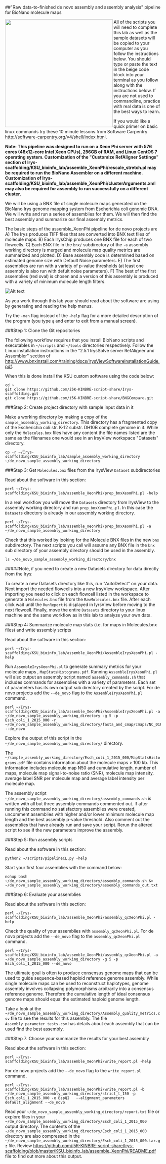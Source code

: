 
##"Raw data-to-finished de novo assembly and assembly analysis" pipeline for BioNano molecule maps

<a href="url"><img src="https://raw.githubusercontent.com/i5K-KINBRE-script-share/Irys-scaffolding/master/KSU_bioinfo_lab/pipelines_for_bionano_data_wide.png" align="left" width="348" ></a>

All of the scripts you will need to complete this lab as well as the sample datasets will be copied to your computer as you follow the instructions below. You should type or paste the text in the beige code block into your terminal as you follow along with the instructions below. If you are not used to commandline, practice with real data is one of the best ways to learn.

If you would like a quick primer on basic linux commands try these 10 minute lessons from Software Carpentry http://software-carpentry.org/v4/shell/index.html. 

**Note: This pipeline was designed to run on a Xeon Phi server with 576 cores (48x12-core Intel Xeon CPUs), 256GB of RAM, and Linux CentOS 7 operating system. Customization of the "Customize RefAligner Settings" section of Irys-scaffolding/KSU_bioinfo_lab/assemble_XeonPhi/rescale_stretch.pl may be required to run the BioNano Assembler on a different machine. Customization of Irys-scaffolding/KSU_bioinfo_lab/assemble_XeonPhi/clusterArguments.xml may also be required for assembly to run successfully on a different cluster.**

We will be using a BNX file of single molecule maps generated on the BioNano Irys genome mapping system from Escherichia coli genomic DNA. We will write and run a series of assemblies for them. We will then find the best assembly and summarize our final assembly metrics. 

The basic steps of the assemble_XeonPhi pipeline for de novo projects are A) The Irys produces TIFF files that are converted into BNX text files of molecule maps. B) Each IrysChip produces one BNX file for each of two flowcells. C) Each BNX file in the `bnx/` subdirectory of the `-a` assembly working directory is merged and molecule map quality metrics are summarized and plotted. D) Base assembly code is determined based on estimated genome size with Default Noise parameters. E) The first assemblies are run with a variety of p-value thresholds (at least one assembly is also run with defult noise parameters). F) The best of the first assemblies (red oval) is chosen and a version of this assembly is produced with a variety of minimum molecule length filters.

![Alt text](https://raw.githubusercontent.com/i5K-KINBRE-script-share/Irys-scaffolding/master/KSU_bioinfo_lab/assemble_XeonPhi/XeonPhi_assembly_workflow_de_novo.png)

As you work through this lab your should read about the software are using by generating and reading the help menus. 

Try the `-man` flag instead of the `-help` flag for a more detailed description of the program (you type `q` and enter to exit from a manual screen).

###Step 1: Clone the Git repositories 

The following workflow requires that you install BioNano scripts and executables in `~/scripts` and `~/tools` directories respectively. Follow the Linux installation instructions in the "2.5.1 IrysSolve server RefAligner and Assembler" section of http://www.bnxinstall.com/training/docs/IrysViewSoftwareInstallationGuide.pdf.

When this is done install the KSU custom software using the code below:

```
cd ~
git clone https://github.com/i5K-KINBRE-script-share/Irys-scaffolding.git
git clone https://github.com/i5K-KINBRE-script-share/BNGCompare.git
```

###Step 2: Create project directory with sample input data in it

Make a working directory by making a copy of the `sample_assembly_working_directory`. This directory has a fragmented copy of the Escherichia coli str. K-12 substr. DH10B complete genome in it. While only the `Molecules.bnx` files have any content the file names listed are the same as the filenames one would see in an IrsyView workspace "Datasets" directory.

```
cp -r ~/Irys-scaffolding/KSU_bioinfo_lab/sample_assembly_working_directory ~/de_novo_sample_assembly_working_directory
```

###Step 3: Get `Molecules.bnx` files from the IrysView `Dataset` subdirectories

Read about the software in this section:

```
perl ~/Irys-scaffolding/KSU_bioinfo_lab/assemble_XeonPhi/prep_bnxXeonPhi.pl -help
```

In a real workflow you will move the `Datasets` directory from IrysView to the assembly working directory and run `prep_bnxXeonPhi.pl`. In this case the `Datasets` directory is already in our assembly working directory.

```
perl ~/Irys-scaffolding/KSU_bioinfo_lab/assemble_XeonPhi/prep_bnxXeonPhi.pl -a ~/de_novo_sample_assembly_working_directory
```

Check that this worked by looking for the Molecule BNX files in the new `bnx` subdirectory. The next scripts you call will assume any BNX file in the `bnx` sub directory of your assembly directory should be used in the assembly.

```
ls ~/de_novo_sample_assembly_working_directory/bnx
```

#####Note, if you need to create a new Datasets directory for data directly from the Irys:

To create a new Datasets directory like this, run "AutoDetect" on your data. Next import the needed flowcells into a new IrsyView workspace. After importing you need to click on each flowcell listed in the workspace to generate a `Molecules.bnx` file from the `RawMolecules.bnx` file. After each click wait until the `RunReport` is displayed in IyrsView before moving to the next flowcell. Finally, move the entire `Datasets` directory to your linux machine and the same workflow as in this lab to analyze your own data.

###Step 4: Summarize molecule map stats (i.e. for maps in Molecules.bnx files) and write assembly scripts

Read about the software in this section:

```
perl ~/Irys-scaffolding/KSU_bioinfo_lab/assemble_XeonPhi/AssembleIrysXeonPhi.pl -help
```

Run `AssembleIrysXeonPhi.pl` to generate summary metrics for your molecule maps , `MapStatsHistograms.pdf`. Running `AssembleIrysXeonPhi.pl` will also output an assembly script named `assembly_commands.sh` that includes commands for assemblies with a variety of parameters. Each set of parameters has its own output sub directory created by the script. For de novo projects add the `--de_novo` flag to the `AssembleIrysXeonPhi.pl` command.

```
perl ~/Irys-scaffolding/KSU_bioinfo_lab/assemble_XeonPhi/AssembleIrysXeonPhi.pl -a ~/de_novo_sample_assembly_working_directory -g 5 -p Esch_coli_1_2015_000 -r ~/de_novo_sample_assembly_working_directory/fasta_and_cmap/cmaps/NC_010473_mock_scaffolds_BspQI.cmap --de_novo
```

Explore the output of this script in the `~/de_novo_sample_assembly_working_directory/` directory.

The `~/sample_assembly_working_directory/Esch_coli_1_2015_000/MapStatsHistograms.pdf` file contains information about the molecule maps > 100 kb. This information includes molecule map N50 and cumulative length, number of maps, molecule map signal-to-noise ratio (SNR), molecule map intensity, average label SNR per molecule map and average label intensity per molecule map.


The assembly script `~/de_novo_sample_assembly_working_directory/assembly_commands.sh` is written with all but three assembly commands commented out. If after running this command no satisfactory assemblies were created, uncomment assemblies with higher and/or lower minimum molecule map length and the best assembly p-value threshold. Also comment out the assemblies that have already run and save your script. Rerun the altered script to see if the new parameters improve the assembly.

###Step 5: Run assembly scripts

Read about the software in this section:

```
python2 ~/scripts/pipelineCL.py -help
```

Start your first four assemblies with the command below:

```
nohup bash ~/de_novo_sample_assembly_working_directory/assembly_commands.sh &> ~/de_novo_sample_assembly_working_directory/assembly_commands_out.txt
```

###Step 6: Evaluate your assemblies

Read about the software in this section:

```
perl ~/Irys-scaffolding/KSU_bioinfo_lab/assemble_XeonPhi/assembly_qcXeonPhi.pl -help
```

Check the quality of your assemblies with `assembly_qcXeonPhi.pl`. For de novo projects add the `--de_novo` flag to the `assembly_qcXeonPhi.pl` command.

```
perl ~/Irys-scaffolding/KSU_bioinfo_lab/assemble_XeonPhi/assembly_qcXeonPhi.pl -a ~/de_novo_sample_assembly_working_directory -g 5 -p Esch_coli_1_2015_000 --de_novo
```

The ultimate goal is often to produce consensus genome maps that can be used to guide sequence-based haploid reference genome assembly. While single molecule maps can be used to reconstruct haplotypes, genome assembly involves collapsing polymorphisms arbitrarily into a consensus reference genome. Therefore the cumulative length of ideal consensus genome maps should equal the estimated haploid genome length. 

Take a look at the `~/de_novo_sample_assembly_working_directory/Assembly_quality_metrics.csv` file to see the results for this assembly. The file `Assembly_parameter_tests.csv` has details about each assembly that can be used find the best assembly.

###Step 7: Choose your summarize the results for your best assembly

Read about the software in this section:

```
perl ~/Irys-scaffolding/KSU_bioinfo_lab/assemble_XeonPhi/write_report.pl -help
```

For de novo projects add the `--de_novo` flag to the `write_report.pl` command.

```
perl ~/Irys-scaffolding/KSU_bioinfo_lab/assemble_XeonPhi/write_report.pl -b ~/de_novo_sample_assembly_working_directory/strict_t_150 -p Esch_coli_1_2015_000 -e BspQI   --alignment_parameters default_alignment --de_novo
```

Read your `~/de_novo_sample_assembly_working_directory/report.txt` file or explore files in your `~/de_novo_sample_assembly_working_directory/Esch_coli_1_2015_000` output directory. The contents of the `~/de_novo_sample_assembly_working_directory/Esch_coli_1_2015_000` directory are also compressed in the `~/de_novo_sample_assembly_working_directory/Esch_coli_1_2015_000.tar.gz` file. Review https://github.com/i5K-KINBRE-script-share/Irys-scaffolding/blob/master/KSU_bioinfo_lab/assemble_XeonPhi/README.pdf file to find out more about this output.

